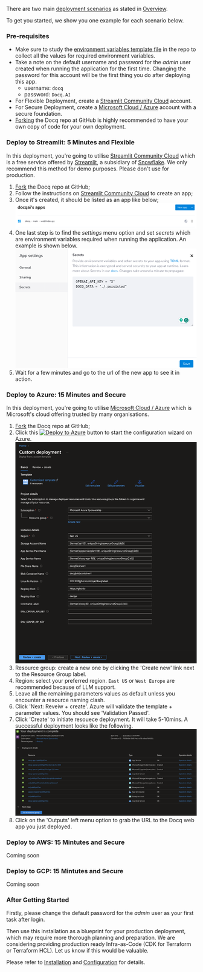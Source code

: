 <!-- ## Getting Started -->

There are two main [deployment scenarios](../overview/deployment-scenarios.md) as stated in [Overview](../overview/introduction.md).

To get you started, we show you one example for each scenario below.

### Pre-requisites

- Make sure to study the [environment variables template file](../../misc/docker.env.template) in the repo to collect all the values for required environment variables.
- Take a note on the default username and password for the _admin_ user created when running the application for the first time. Changing the password for this account will be the first thing you do after deploying this app.
  - username: `docq`
  - password: `Docq.AI`
- For Flexible Deployment, create a [Streamlit Community Cloud](https://streamlit.io/cloud) account.
- For Secure Deployment, create a [Microsoft Cloud / Azure](https://azure.microsoft.com/) account with a secure foundation.
- [Forking](https://github.com/docqai/docq/fork) the Docq repo at GitHub is highly recommended to have your own copy of code for your own deployment.

### Deploy to Streamlit: 5 Minutes and Flexible

In this deployment, you're going to utilise [Streamlit Community Cloud](https://streamlit.io/cloud) which is a free service offered by [Streamlit](https://streamlit.io), a subsidiary of [Snowflake](https://snowflake.com). We only recommend this method for demo purposes. Please don't use for production.

1. [Fork](https://github.com/docqai/docq/fork) the Docq repo at GitHub;
2. Follow the instructions on [Streamlit Community Cloud](https://streamlit.io/cloud) to create an app;
3. Once it's created, it should be listed as an app like below;
   ![Docq app listed on Streamlit](../assets/Docq_streamlit_app_list.png)
4. One last step is to find the _settings_ menu option and set _secrets_ which are environment variables required when running the application. An example is shown below.
   ![Docq settings on Streamlit](../assets/Docq_streamlit_app_settings.png)
5. Wait for a few minutes and go to the url of the new app to see it in action.

### Deploy to Azure: 15 Minutes and Secure

In this deployment, you're going to utilise [Microsoft Cloud / Azure](https://azure.microsoft.com/) which is Microsoft's cloud offering trusted by many organisations.

1. [Fork](https://github.com/docqai/docq/fork) the Docq repo at GitHub;
2. Click this [![Deploy to Azure](https://aka.ms/deploytoazurebutton)](https://portal.azure.com/#create/Microsoft.Template/uri/https%3A%2F%2Fraw.githubusercontent.com%2Fdocqai%2Fdocq%2Fmain%2Finfra%2Fazure%2Farm%2Fappservice.json) button to start the configuration wizard on Azure.
   ![Azuere deploy whizard params screenshot](../assets/azure_deploy_params_screen.png)
3. Resource group: create a new one by clicking the 'Create new' link next to the Resource Group label.
4. Region: select your preferred region. `East US` or `West Europe` are recommended because of LLM support.
5. Leave all the remaining parameters values as default unless you encounter a resource naming clash.
6. Click 'Next: Reveiw + create'. Azure will validate the template + parameter values. You should see 'Validation Passed'.
7. Click 'Create' to initiate resouece deployment. It will take 5-10mins. A successful deployment looks like the following.
   ![Azure deploy complete screenshot](../assets/azure_deploy_complete.png)
8. Click on the 'Outputs' left menu option to grab the URL to the Docq web app you just deployed.

### Deploy to AWS: 15 Mintutes and Secure

Coming soon

### Deploy to GCP: 15 Mintutes and Secure

Coming soon

### After Getting Started

Firstly, please change the default password for the _admin_ user as your first task after login.

Then use this installation as a blueprint for your production deployment, which may require more thorough planning and preparation. We are considering providing production ready Infra-as-Code (CDK for Terraform or Terraform HCL). Let us know if this would be valuable.

Please refer to [Installation](./installation.md) and [Configuration](./configuration.md) for details.
